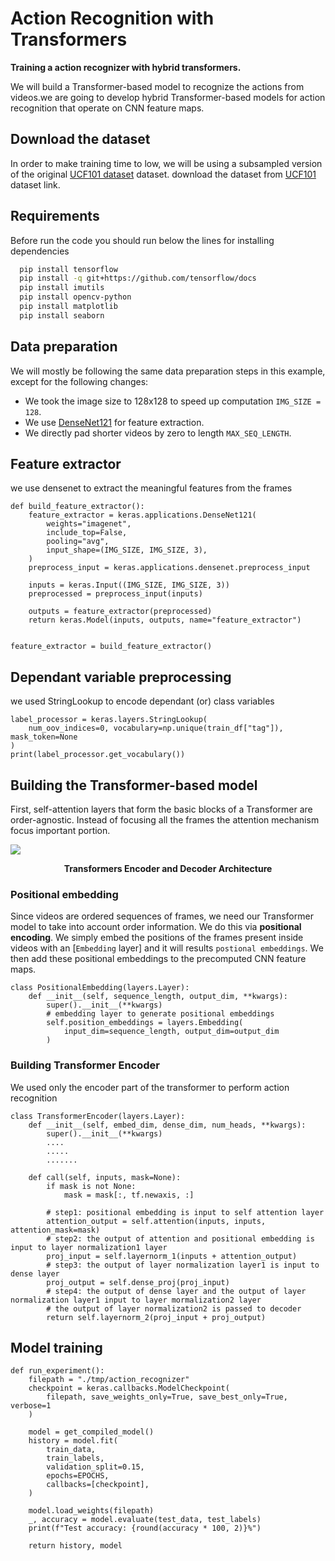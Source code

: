 # Action Recognition with Transformers

**Training a action recognizer with hybrid transformers.**

We will build a Transformer-based model to recognize the actions from videos.we are going to develop hybrid Transformer-based models for action recognition that operate on CNN feature maps.

## Download the dataset
In order to make training time to low, we will be using a subsampled version of the original [UCF101 dataset](https://www.crcv.ucf.edu/data/UCF101.php) dataset. download the dataset from [UCF101](https://git.io/JGc31) dataset link.

## Requirements
Before run the code you should run below the lines for installing dependencies
```bash
  pip install tensorflow
  pip install -q git+https://github.com/tensorflow/docs
  pip install imutils
  pip install opencv-python
  pip install matplotlib
  pip install seaborn
```

## Data preparation

We will mostly be following the same data preparation steps in this example, except for
the following changes:

* We took the image size to 128x128 to speed up computation ``IMG_SIZE = 128``.
* We use [DenseNet121](http://openaccess.thecvf.com/content_cvpr_2017/papers/Huang_Densely_Connected_Convolutional_CVPR_2017_paper.pdf)
for feature extraction.
* We directly pad shorter videos by zero to length `MAX_SEQ_LENGTH`.

## Feature extractor

we use densenet to extract the meaningful features from the frames
```
def build_feature_extractor():
    feature_extractor = keras.applications.DenseNet121(
        weights="imagenet",
        include_top=False,
        pooling="avg",
        input_shape=(IMG_SIZE, IMG_SIZE, 3),
    )
    preprocess_input = keras.applications.densenet.preprocess_input

    inputs = keras.Input((IMG_SIZE, IMG_SIZE, 3))
    preprocessed = preprocess_input(inputs)

    outputs = feature_extractor(preprocessed)
    return keras.Model(inputs, outputs, name="feature_extractor")


feature_extractor = build_feature_extractor()
```

## Dependant variable preprocessing

we used StringLookup to encode dependant (or) class variables
```
label_processor = keras.layers.StringLookup(
    num_oov_indices=0, vocabulary=np.unique(train_df["tag"]), mask_token=None
)
print(label_processor.get_vocabulary())
```

## Building the Transformer-based model

First, self-attention layers that form the basic blocks of a Transformer are
order-agnostic. Instead of focusing all the frames the attention mechanism focus important portion.

<img src="https://miro.medium.com/max/1400/1*iy12bH-FiUNOy9-0bULgSg.png"/>
<p align="center">
    <b>Transformers Encoder and Decoder Architecture</b>
</p>

### Positional embedding
Since videos are ordered sequences of frames, we need our
Transformer model to take into account order information.
We do this via **positional encoding**.
We simply embed the positions of the frames present inside videos with an
[`Embedding` layer] and it will results `postional embeddings`. We then
add these positional embeddings to the precomputed CNN feature maps.
```
class PositionalEmbedding(layers.Layer):
    def __init__(self, sequence_length, output_dim, **kwargs):
        super().__init__(**kwargs)
        # embedding layer to generate positional embeddings
        self.position_embeddings = layers.Embedding(
            input_dim=sequence_length, output_dim=output_dim
        )
```

### Building Transformer Encoder
We used only the encoder part of the transformer to perform action recognition

```
class TransformerEncoder(layers.Layer):
    def __init__(self, embed_dim, dense_dim, num_heads, **kwargs):
        super().__init__(**kwargs)
        ....
        .....
        .......

    def call(self, inputs, mask=None):
        if mask is not None:
            mask = mask[:, tf.newaxis, :]
        
        # step1: positional embedding is input to self attention layer
        attention_output = self.attention(inputs, inputs, attention_mask=mask)
        # step2: the output of attention and positional embedding is input to layer normalization1 layer
        proj_input = self.layernorm_1(inputs + attention_output)
        # step3: the output of layer normalization layer1 is input to dense layer
        proj_output = self.dense_proj(proj_input)
        # step4: the output of dense layer and the output of layer normalization layer1 input to layer mormalization2 layer
        # the output of layer normalization2 is passed to decoder
        return self.layernorm_2(proj_input + proj_output)
```

## Model training
```
def run_experiment():
    filepath = "./tmp/action_recognizer"
    checkpoint = keras.callbacks.ModelCheckpoint(
        filepath, save_weights_only=True, save_best_only=True, verbose=1
    )

    model = get_compiled_model()
    history = model.fit(
        train_data,
        train_labels,
        validation_split=0.15,
        epochs=EPOCHS,
        callbacks=[checkpoint],
    )

    model.load_weights(filepath)
    _, accuracy = model.evaluate(test_data, test_labels)
    print(f"Test accuracy: {round(accuracy * 100, 2)}%")

    return history, model
```
